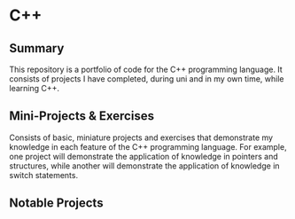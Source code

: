 # C++
## Summary
This repository is a portfolio of code for the C++ programming language. It consists of projects I have completed, during uni and in my own time, while learning C++.

## Mini-Projects & Exercises
Consists of basic, miniature projects and exercises that demonstrate my knowledge in each feature of the C++ programming language. For example, one project will demonstrate the application of knowledge in pointers and structures, while another will demonstrate the application of knowledge in switch statements.

## Notable Projects
